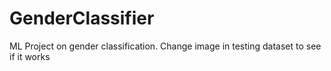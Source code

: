 # GenderClassifier
ML Project on gender classification. 
Change image in testing dataset to see if it works 
